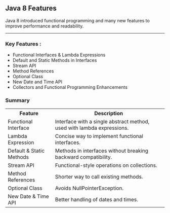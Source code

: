  <h2>Java 8 Features</h2>
        <p>Java 8 introduced functional programming and many new features to improve performance and readability.</p>
        <hr>
        <h3>Key Features :  </h3>
        <ul>
            <li>Functional Interfaces & Lambda Expressions</li>
            <li>Default and Static Methods in Interfaces</li>
            <li>Stream API</li>
            <li>Method References</li>
            <li>Optional Class</li>
            <li>New Date and Time API</li>
            <li>Collectors and Functional Programming Enhancements</li>
        </ul>

<h3>Summary</h3>
        <table>
            <tr>
                <th>Feature</th>
                <th>Description</th>
            </tr>
            <tr>
                <td>Functional Interface</td>
                <td>Interface with a single abstract method, used with lambda expressions.</td>
            </tr>
            <tr>
                <td>Lambda Expression</td>
                <td>Concise way to implement functional interfaces.</td>
            </tr>
            <tr>
                <td>Default & Static Methods</td>
                <td>Methods in interfaces without breaking backward compatibility.</td>
            </tr>
            <tr>
                <td>Stream API</td>
                <td>Functional-style operations on collections.</td>
            </tr>
            <tr>
                <td>Method References</td>
                <td>Shorter way to call existing methods.</td>
            </tr>
            <tr>
                <td>Optional Class</td>
                <td>Avoids NullPointerException.</td>
            </tr>
            <tr>
                <td>New Date & Time API</td>
                <td>Better handling of dates and times.</td>
            </tr>
        </table>


